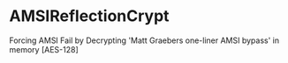 # AMSIReflectionCrypt
Forcing AMSI Fail by Decrypting 'Matt Graebers one-liner AMSI bypass' in memory [AES-128]
